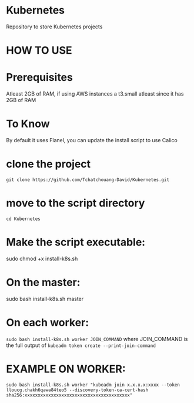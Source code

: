 # Kubernetes
Repository to store Kubernetes projects
# HOW TO USE 
# Prerequisites
Atleast 2GB of RAM, if using AWS instances a t3.small atleast since it has 2GB of RAM   
# To Know
By default it uses Flanel, you can update the install script to use Calico
# clone the project
`git clone https://github.com/Tchatchouang-David/Kubernetes.git`
# move to the script directory
`cd Kubernetes`
# Make the script executable:
sudo chmod +x install-k8s.sh
# On the master:
sudo bash install-k8s.sh master
# On each worker:
`sudo bash install-k8s.sh worker JOIN_COMMAND`
where JOIN_COMMAND is the full output of `kubeadm token create --print-join-command`
# EXAMPLE ON WORKER:
 `sudo bash install-k8s.sh worker "kubeadm join x.x.x.x:xxxx --token lloucg.chakh6qawa84teo5 --discovery-token-ca-cert-hash sha256:xxxxxxxxxxxxxxxxxxxxxxxxxxxxxxxxxxxxxxxx" `
